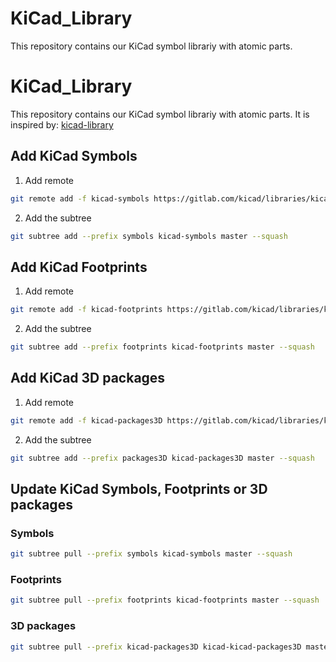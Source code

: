 # KiCad_Library
This repository contains our KiCad symbol librariy with atomic parts.
# KiCad_Library
This repository contains our KiCad symbol librariy with atomic parts.
It is inspired by: [kicad-library](https://github.com/OpenCleanEnergy/kicad-library)

## Add KiCad Symbols

1. Add remote
```bash
git remote add -f kicad-symbols https://gitlab.com/kicad/libraries/kicad-symbols.git
```

2. Add the subtree
```bash
git subtree add --prefix symbols kicad-symbols master --squash
```

## Add KiCad Footprints

1. Add remote
```bash
git remote add -f kicad-footprints https://gitlab.com/kicad/libraries/kicad-footprints.git
```

2. Add the subtree
```bash
git subtree add --prefix footprints kicad-footprints master --squash
```

## Add KiCad 3D packages

1. Add remote
```bash
git remote add -f kicad-packages3D https://gitlab.com/kicad/libraries/kicad-packages3D.git
```

2. Add the subtree
```bash
git subtree add --prefix packages3D kicad-packages3D master --squash
```

## Update KiCad Symbols, Footprints or 3D packages

### Symbols
```bash
git subtree pull --prefix symbols kicad-symbols master --squash
```

### Footprints
```bash
git subtree pull --prefix footprints kicad-footprints master --squash
```

### 3D packages
```bash
git subtree pull --prefix kicad-packages3D kicad-kicad-packages3D master --squash
```